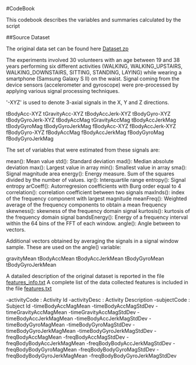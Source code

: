 #CodeBook

This codebook describes the variables and summaries calculated by the script

##Source Dataset

The original data set can be found here [Dataset.zp](https://d396qusza40orc.cloudfront.net/getdata%2Fprojectfiles%2FUCI%20HAR%20Dataset.zip)

The experiments involved 30 volunteers with an age between 19 and 38 years performing six different activities (WALKING, WALKING_UPSTAIRS, WALKING_DOWNSTAIRS, SITTING, STANDING, LAYING) 
while wearing a smartphone (Samsung Galaxy S II) on the waist. Signal coming from the device sensors (accelerometer and gyroscope) were pre-processed by applying various signal processing techniques.

'-XYZ' is used to denote 3-axial signals in the X, Y and Z directions.

tBodyAcc-XYZ
tGravityAcc-XYZ
tBodyAccJerk-XYZ
tBodyGyro-XYZ
tBodyGyroJerk-XYZ
tBodyAccMag
tGravityAccMag
tBodyAccJerkMag
tBodyGyroMag
tBodyGyroJerkMag
fBodyAcc-XYZ
fBodyAccJerk-XYZ
fBodyGyro-XYZ
fBodyAccMag
fBodyAccJerkMag
fBodyGyroMag
fBodyGyroJerkMag

The set of variables that were estimated from these signals are: 

mean(): Mean value
std(): Standard deviation
mad(): Median absolute deviation 
max(): Largest value in array
min(): Smallest value in array
sma(): Signal magnitude area
energy(): Energy measure. Sum of the squares divided by the number of values. 
iqr(): Interquartile range 
entropy(): Signal entropy
arCoeff(): Autorregresion coefficients with Burg order equal to 4
correlation(): correlation coefficient between two signals
maxInds(): index of the frequency component with largest magnitude
meanFreq(): Weighted average of the frequency components to obtain a mean frequency
skewness(): skewness of the frequency domain signal 
kurtosis(): kurtosis of the frequency domain signal 
bandsEnergy(): Energy of a frequency interval within the 64 bins of the FFT of each window.
angle(): Angle between to vectors.

Additional vectors obtained by averaging the signals in a signal window sample. These are used on the angle() variable:

gravityMean
tBodyAccMean
tBodyAccJerkMean
tBodyGyroMean
tBodyGyroJerkMean

A datailed description of the original dataset is reported in the file [features_info.txt](https://github.com/thesecretwishofthefish/CleaningData/blob/master/features_info.txt)
A complete list of the data collected features is included in the file [features.txt](https://github.com/thesecretwishofthefish/CleaningData/blob/master/features.txt) 



-activityCode : Activity Id
-activityDesc : Activity Description
-subjectCode : Subject Id
-timeBodyAccMagMean 
-timeBodyAccMagStdDev 
-timeGravityAccMagMean 
-timeGravityAccMagStdDev 
-timeBodyAccJerkMagMean 
-timeBodyAccJerkMagStdDev 
-timeBodyGyroMagMean 
-timeBodyGyroMagStdDev 
-timeBodyGyroJerkMagMean 
-timeBodyGyroJerkMagStdDev 
-freqBodyAccMagMean 
-freqBodyAccMagStdDev 
-freqBodyBodyAccJerkMagMean 
-freqBodyBodyAccJerkMagStdDev 
-freqBodyBodyGyroMagMean 
-freqBodyBodyGyroMagStdDev 
-freqBodyBodyGyroJerkMagMean 
-freqBodyBodyGyroJerkMagStdDev
